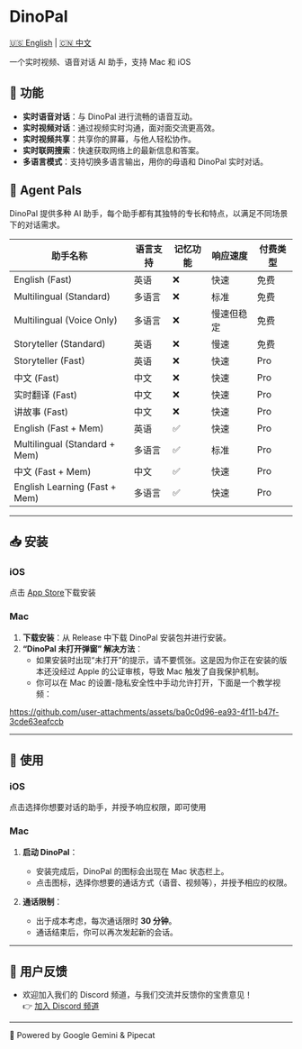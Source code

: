 # DinoPal

[🇺🇸 English](README.md) | [🇨🇳 中文](README.zh.md)  

一个实时视频、语音对话 AI 助手，支持 Mac 和 iOS 

## 🦖 功能
- **实时语音对话**：与 DinoPal 进行流畅的语音互动。
- **实时视频对话**：通过视频实时沟通，面对面交流更高效。
- **实时视频共享**：共享你的屏幕，与他人轻松协作。
- **实时联网搜索**：快速获取网络上的最新信息和答案。
- **多语言模式**：支持切换多语言输出，用你的母语和 DinoPal 实时对话。

## 🤖 Agent Pals

DinoPal 提供多种 AI 助手，每个助手都有其独特的专长和特点，以满足不同场景下的对话需求。

| 助手名称 | 语言支持 | 记忆功能 | 响应速度 | 付费类型 |
|---------|---------|----------|----------|---------|
| English (Fast) | 英语 | ❌ | 快速 | 免费 |
| Multilingual (Standard) | 多语言 | ❌ | 标准 | 免费 |
| Multilingual (Voice Only) | 多语言 | ❌ | 慢速但稳定 | 免费 |
| Storyteller (Standard) | 英语 | ❌ | 慢速 | 免费 |
| Storyteller (Fast) | 英语 | ❌ | 快速 | Pro |
| 中文 (Fast) | 中文 | ❌ | 快速 | Pro |
| 实时翻译 (Fast) | 中文 | ❌ | 快速 | Pro |
| 讲故事 (Fast) | 中文 | ❌ | 快速 | Pro |
| English (Fast + Mem) | 英语 | ✅ | 快速 | Pro |
| Multilingual (Standard + Mem) | 多语言 | ✅ | 标准 | Pro |
| 中文 (Fast + Mem) | 中文 | ✅ | 快速 | Pro |
| English Learning (Fast + Mem) | 多语言 | ✅ | 快速 | Pro |

---

## 📥 安装

### iOS
点击 [App Store](https://apps.apple.com/us/app/dinopals/id6740522415)下载安装

### Mac
1. **下载安装**：从 Release 中下载 DinoPal 安装包并进行安装。
2. **“DinoPal 未打开弹窗” 解决方法**：
   - 如果安装时出现“未打开”的提示，请不要慌张。这是因为你正在安装的版本还没经过 Apple 的公证审核，导致 Mac 触发了自我保护机制。
   - 你可以在 Mac 的设置-隐私安全性中手动允许打开，下面是一个教学视频：

https://github.com/user-attachments/assets/ba0c0d96-ea93-4f11-b47f-3cde63eafccb

---

## 🚀 使用

### iOS
点击选择你想要对话的助手，并授予响应权限，即可使用

### Mac
1. **启动 DinoPal**：
   - 安装完成后，DinoPal 的图标会出现在 Mac 状态栏上。
   - 点击图标，选择你想要的通话方式（语音、视频等），并授予相应的权限。

2. **通话限制**：
   - 出于成本考虑，每次通话限时 **30 分钟**。
   - 通话结束后，你可以再次发起新的会话。

---

## 💬 用户反馈

- 欢迎加入我们的 Discord 频道，与我们交流并反馈你的宝贵意见！  
  👉 [加入 Discord 频道](https://discord.gg/zzrzhNWFCg)
  
---


🔋 Powered by Google Gemini & Pipecat
